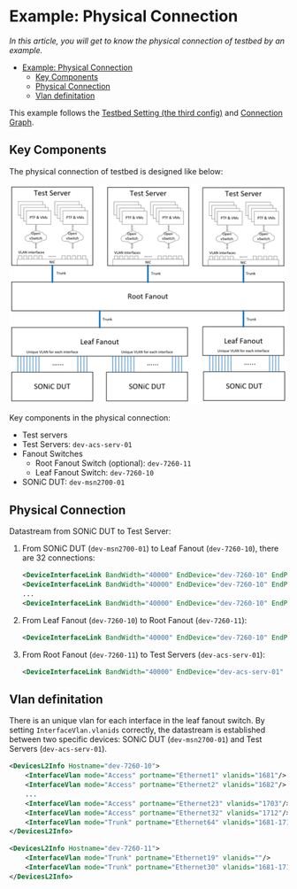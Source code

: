 # Example: Physical Connection

*In this article, you will get to know the physical connection of testbed by an example.*

- [Example: Physical Connection](#example-physical-connection)
  - [Key Components](#key-components)
  - [Physical Connection](#physical-connection)
  - [Vlan definitation](#vlan-definitation)

This example follows the [Testbed Setting (the third config)](https://github.com/sonic-net/sonic-mgmt/blob/master/ansible/testbed.csv#L4) and [Connection Graph](https://github.com/sonic-net/sonic-mgmt/commit/005d792675bbd21184534089d41e2be7e60c2735).

## Key Components
The physical connection of testbed is designed like below:

![Physical topology](./img/physical_connection.png)

Key components in the physical connection:

- Test servers
- Test Servers: `dev-acs-serv-01`
- Fanout Switches
  - Root Fanout Switch (optional): `dev-7260-11`
  - Leaf Fanout Switch: `dev-7260-10`
- SONiC DUT: `dev-msn2700-01`

## Physical Connection
Datastream from SONiC DUT to Test Server: 

1. From SONiC DUT (`dev-msn2700-01`) to Leaf Fanout (`dev-7260-10`), there are 32 connections:

    ```xml
    <DeviceInterfaceLink BandWidth="40000" EndDevice="dev-7260-10" EndPort="Ethernet1" StartDevice="dev-msn2700-01" StartPort="Ethernet0"/>
    <DeviceInterfaceLink BandWidth="40000" EndDevice="dev-7260-10" EndPort="Ethernet2" StartDevice="dev-msn2700-01" StartPort="Ethernet4"/>
    ...
    <DeviceInterfaceLink BandWidth="40000" EndDevice="dev-7260-10" EndPort="Ethernet32" StartDevice="dev-msn2700-01" StartPort="Ethernet124"/>
    ```

2. From Leaf Fanout (`dev-7260-10`) to Root Fanout (`dev-7260-11`):

    ```xml
    <DeviceInterfaceLink BandWidth="40000" EndDevice="dev-7260-10" EndPort="Ethernet64" StartDevice="dev-7260-11" StartPort="Ethernet30"/>
    ```

3. From Root Fanout (`dev-7260-11`) to Test Servers (`dev-acs-serv-01`):

    ```xml
    <DeviceInterfaceLink BandWidth="40000" EndDevice="dev-acs-serv-01" EndPort="p4p1" StartDevice="dev-7260-11" StartPort="Ethernet19"/>
    ```

## Vlan definitation
There is an unique vlan for each interface in the leaf fanout switch. By setting `InterfaceVlan.vlanids` correctly, the datastream is established between two specific devices: SONiC DUT (`dev-msn2700-01`) and Test Servers (`dev-acs-serv-01`). 

```xml
<DevicesL2Info Hostname="dev-7260-10">
    <InterfaceVlan mode="Access" portname="Ethernet1" vlanids="1681"/>
    <InterfaceVlan mode="Access" portname="Ethernet2" vlanids="1682"/>
    ...
    <InterfaceVlan mode="Access" portname="Ethernet23" vlanids="1703"/>
    <InterfaceVlan mode="Access" portname="Ethernet32" vlanids="1712"/>
    <InterfaceVlan mode="Trunk" portname="Ethernet64" vlanids="1681-1712"/>
</DevicesL2Info>
```

```xml
<DevicesL2Info Hostname="dev-7260-11">
    <InterfaceVlan mode="Trunk" portname="Ethernet19" vlanids=""/>
    <InterfaceVlan mode="Trunk" portname="Ethernet30" vlanids="1681-1712"/>
</DevicesL2Info>
```
